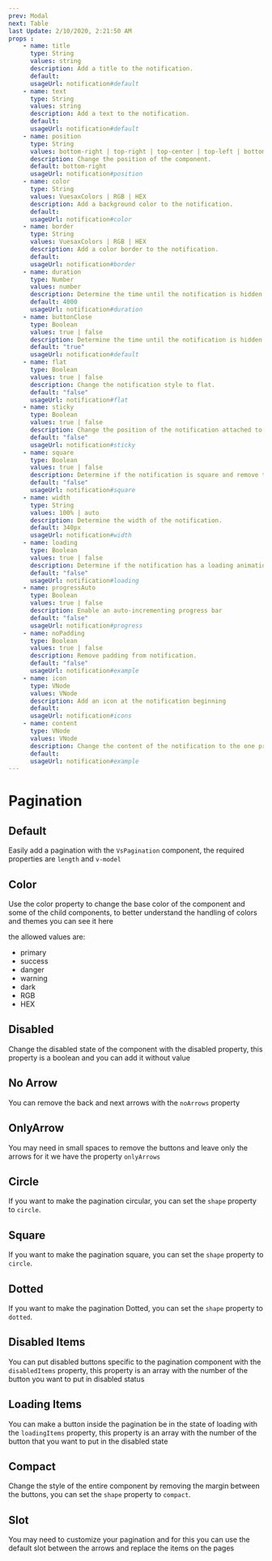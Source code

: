 ```yaml
---
prev: Modal
next: Table
last Update: 2/10/2020, 2:21:50 AM
props : 
    - name: title
      type: String
      values: string
      description: Add a title to the notification.
      default: 
      usageUrl: notification#default
    - name: text
      type: String
      values: string
      description: Add a text to the notification.
      default:
      usageUrl: notification#default
    - name: position
      type: String
      values: bottom-right | top-right | top-center | top-left | bottom-left | bottom-center
      description: Change the position of the component.
      default: bottom-right
      usageUrl: notification#position
    - name: color
      type: String
      values: VuesaxColors | RGB | HEX
      description: Add a background color to the notification.
      default: 
      usageUrl: notification#color
    - name: border
      type: String
      values: VuesaxColors | RGB | HEX
      description: Add a color border to the notification.
      default: 
      usageUrl: notification#border
    - name: duration
      type: Number
      values: number
      description: Determine the time until the notification is hidden.
      default: 4000
      usageUrl: notification#duration
    - name: buttonClose
      type: Boolean
      values: true | false
      description: Determine the time until the notification is hidden.
      default: "true"
      usageUrl: notification#default
    - name: flat
      type: Boolean
      values: true | false
      description: Change the notification style to flat.
      default: "false"
      usageUrl: notification#flat
    - name: sticky
      type: Boolean
      values: true | false
      description: Change the position of the notification attached to the nearest corner.	
      default: "false"
      usageUrl: notification#sticky
    - name: square
      type: Boolean
      values: true | false
      description: Determine if the notification is square and remove the border-radius.
      default: "false"
      usageUrl: notification#square
    - name: width
      type: String
      values: 100% | auto
      description: Determine the width of the notification.
      default: 340px
      usageUrl: notification#width
    - name: loading
      type: Boolean
      values: true | false
      description: Determine if the notification has a loading animation.
      default: "false"
      usageUrl: notification#loading
    - name: progressAuto
      type: Boolean
      values: true | false
      description: Enable an auto-incrementing progress bar
      default: "false"
      usageUrl: notification#progress
    - name: noPadding
      type: Boolean
      values: true | false
      description: Remove padding from notification.
      default: "false"
      usageUrl: notification#example
    - name: icon
      type: VNode
      values: VNode
      description: Add an icon at the notification beginning
      default: 
      usageUrl: notification#icons
    - name: content
      type: VNode
      values: VNode
      description: Change the content of the notification to the one provided as a value
      default: 
      usageUrl: notification#example
---
```


# Pagination

<card>

## Default

Easily add a pagination with the `VsPagination` component, the required properties are `length` and `v-model`

</card>

<card subtitle="Color">

## Color

Use the color property to change the base color of the component and some of the child components, to better understand the handling of colors and themes you can see it here

the allowed values are:

- primary
- success
- danger
- warning
- dark
- RGB
- HEX
</card>

<card subtitle="Disabled">

## Disabled

Change the disabled state of the component with the disabled property, this property is a boolean and you can add it without value

</card>

<card subtitle="NoArrow">

## No Arrow

You can remove the back and next arrows with the `noArrows` property

</card>

<card subtitle="OnlyArrow">

## OnlyArrow

You may need in small spaces to remove the buttons and leave only the arrows for it we have the property `onlyArrows`

</card>

<card subtitle="Circle">

## Circle

If you want to make the pagination circular, you can set the `shape` property to `circle`.

</card>

<card subtitle="Square">

## Square

If you want to make the pagination square, you can set the `shape` property to `circle`.

</card>

<card subtitle="Dotted">

## Dotted

If you want to make the pagination Dotted, you can set the `shape` property to `dotted`.

</card>

<card subtitle="DisabledItems">

## Disabled Items

You can put disabled buttons specific to the pagination component with the `disabledItems` property, this property is an array with the number of the button you want to put in disabled status

</card>

<card subtitle="LoadingItems">

## Loading Items

You can make a button inside the pagination be in the state of loading with the `loadingItems` property, this property is an array with the number of the button that you want to put in the disabled state

</card>

<card subtitle="Compact">

## Compact

Change the style of the entire component by removing the margin between the buttons, you can set the `shape` property to `compact`.

</card>

<card subtitle="Slot">

## Slot

You may need to customize your pagination and for this you can use the default slot between the arrows and replace the items on the pages

</card>
